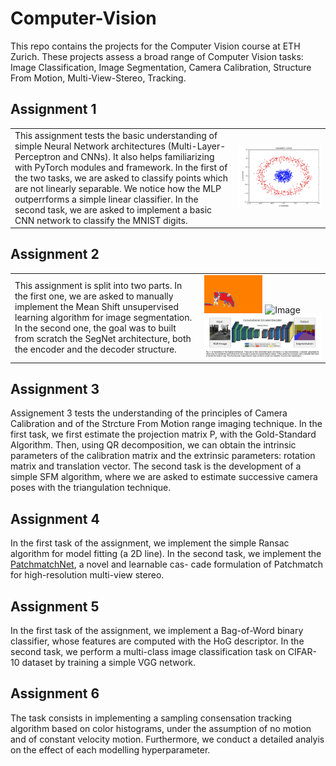# Computer-Vision
This repo contains the projects for the Computer Vision course at ETH Zurich. These projects assess a broad range of Computer Vision tasks: Image Classification, Image Segmentation, Camera Calibration, Structure From Motion, Multi-View-Stereo, Tracking. 

## Assignment 1
<table>
  <tr>
    <td>
      This assignment tests the basic understanding of simple Neural Network architectures (Multi-Layer-Perceptron and CNNs). It also helps familiarizing with PyTorch modules and framework. In the first of the two tasks, we are asked to classify points which are not linearly separable. We notice how the MLP outperrforms a simple linear classifier. In the second task, we are asked to implement a basic CNN network to classify the MNIST digits.
    </td>
    <td>
      <img src="Images/image1.png" alt="Image" width="1500">
    </td>
  </tr>
</table>

## Assignment 2

<table>
  <tr>
    <td>
      This assignment is split into two parts. In the first one, we are asked to manually implement the Mean Shift unsupervised learning algorithm for image segmentation. In the second one, the goal was to built from scratch the SegNet architecture, both the encoder and the decoder structure.
    </td>
    <td>
      <img src="Images/image2.png" alt="Image" width="50%"> <img src="Images/image9.png" alt="Image" width="50%"> <img src="Images/image3.png" alt="Image" width="100%">
    </td>
  </tr>
</table>


## Assignment 3
Assignement 3 tests the understanding of the principles of Camera Calibration and of the Strcture From Motion range imaging technique. In the first task, we first estimate the projection matrix P, with the Gold-Standard Algorithm. Then, using QR decomposition, we can obtain the intrinsic parameters of the calibration matrix and the extrinsic parameters: rotation matrix and translation vector. The second task is the development of a simple SFM algorithm, where we are asked to estimate successive camera poses with the triangulation technique.

## Assignment 4
In the first task of the assignment, we implement the simple Ransac algorithm for model fitting (a 2D line). In the second task, we implement the  [PatchmatchNet](https://openaccess.thecvf.com/content/CVPR2021/papers/Wang_PatchmatchNet_Learned_Multi-View_Patchmatch_Stereo_CVPR_2021_paper.pdf), a novel and learnable cas- cade formulation of Patchmatch for high-resolution multi-view stereo.

## Assignment 5
In the first task of the assignment, we implement a Bag-of-Word binary classifier, whose features are computed with the HoG descriptor. In the second task, we perform a multi-class image classification task on CIFAR-10 dataset by training a simple VGG network.

## Assignment 6
The task consists in implementing a sampling consensation tracking algorithm based on color histograms, under the assumption of no motion and of constant velocity motion. Furthermore, we conduct a detailed analyis on the effect of each modelling hyperparameter.
